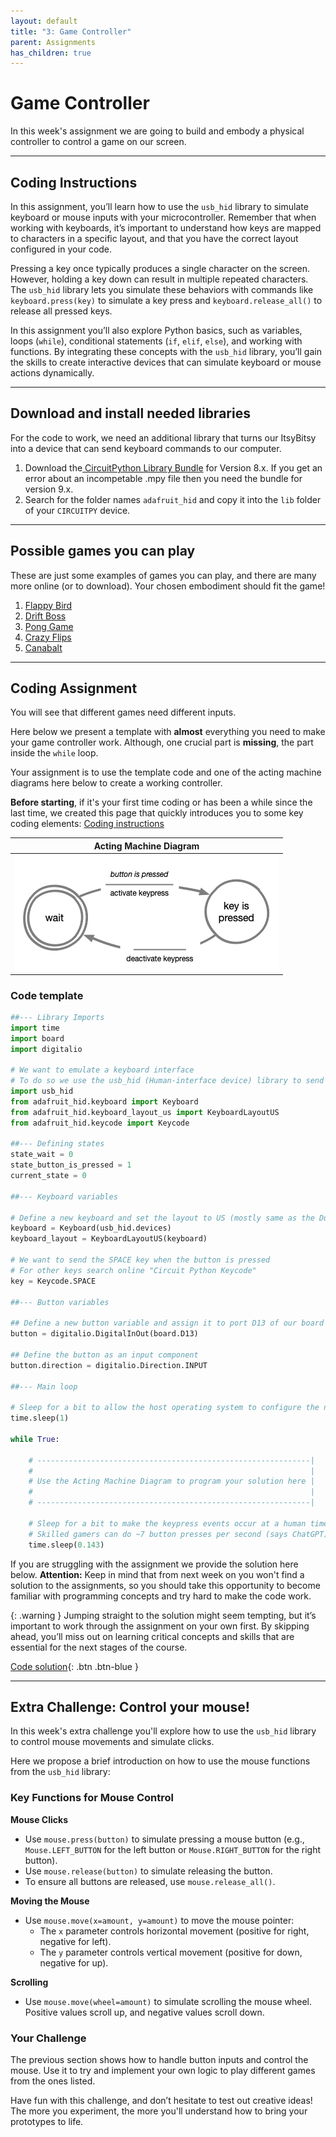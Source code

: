 ```yaml
---
layout: default
title: "3: Game Controller"
parent: Assignments
has_children: true
---
```


# Game Controller
In this week's assignment we are going to build and embody a physical controller to control a game on our screen.

---
## Coding Instructions
In this assignment, you’ll learn how to use the `usb_hid` library to simulate keyboard or mouse inputs with your microcontroller. Remember that when working with keyboards, it’s important to understand how keys are mapped to characters in a specific layout, and that you have the correct layout configured in your code.

Pressing a key once typically produces a single character on the screen. However, holding a key down can result in multiple repeated characters. The `usb_hid` library lets you simulate these behaviors with commands like `keyboard.press(key)` to simulate a key press and `keyboard.release_all()` to release all pressed keys.

In this assignment you’ll also explore Python basics, such as variables, loops (`while`), conditional statements (`if`, `elif`, `else`), and working with functions. 
By integrating these concepts with the `usb_hid` library, you’ll gain the skills to create interactive devices that can simulate keyboard or mouse actions dynamically.


---

## Download and install needed libraries
For the code to work, we need an additional library that turns our ItsyBitsy into a device that can send keyboard commands to our computer.
1. Download the[ CircuitPython Library Bundle](https://circuitpython.org/libraries) for Version 8.x. 
   If you get an error about an incompetable .mpy file then you need the bundle for version 9.x.
2. Search for the folder names `adafruit_hid` and copy it into the `lib` folder of your `CIRCUITPY` device.

---

## Possible games you can play
These are just some examples of games you can play, and there are many more online (or to download). Your chosen embodiment should fit the game!
1. [Flappy Bird](https://flappybird.io)
2. [Drift Boss](https://www.crazygames.com/game/drift-boss?theatreMode=true)
3. [Pong Game](https://www.ponggame.org)
4. [Crazy Flips](https://www.crazygames.com/game/crazy-flips-3d?theatreMode=true)
5. [Canabalt](https://alluracy.itch.io/canabalt-clone)

--- 

## Coding Assignment
You will see that different games need different inputs. 

Here below we present a template with **almost** everything you need to make your game controller work. Although, one crucial part is **missing**, the part inside the `while` loop.

Your assignment is to use the template code and one of the acting machine diagrams here below to create a working controller.

**Before starting**, if it's your first time coding or has been a while since the last time, we created this page that quickly introduces you to some key coding elements: [Coding instructions](coding_instructions.md)

| Acting Machine Diagram | 
| -------------------------------------- | 
| ![](singleKeypress.png)                | 

### Code template
```python
##--- Library Imports
import time
import board
import digitalio

# We want to emulate a keyboard interface
# To do so we use the usb_hid (Human-interface device) library to send commands to our computer
import usb_hid
from adafruit_hid.keyboard import Keyboard
from adafruit_hid.keyboard_layout_us import KeyboardLayoutUS
from adafruit_hid.keycode import Keycode

##--- Defining states
state_wait = 0
state_button_is_pressed = 1
current_state = 0

##--- Keyboard variables

# Define a new keyboard and set the layout to US (mostly same as the Dutch layout)
keyboard = Keyboard(usb_hid.devices)
keyboard_layout = KeyboardLayoutUS(keyboard)

# We want to send the SPACE key when the button is pressed
# For other keys search online "Circuit Python Keycode"
key = Keycode.SPACE

##--- Button variables

## Define a new button variable and assign it to port D13 of our board
button = digitalio.DigitalInOut(board.D13)

## Define the button as an input component
button.direction = digitalio.Direction.INPUT

##--- Main loop

# Sleep for a bit to allow the host operating system to configure the new USB device 
time.sleep(1)

while True: 

	# -------------------------------------------------------------| 
	#                                                              | 
	# Use the Acting Machine Diagram to program your solution here | 
	#                                                              | 
	# -------------------------------------------------------------|
	
	# Sleep for a bit to make the keypress events occur at a human timescale 
	# Skilled gamers can do ~7 button presses per second (says ChatGPT) 
	time.sleep(0.143)

```


If you are struggling with the assignment we provide the solution here below.
**Attention:** Keep in mind that from next week on you won't find a solution to the assignments, so you should take this opportunity to become familiar with programming concepts and try hard to make the code work.


{: .warning } 
Jumping straight to the solution might seem tempting, but it’s important to work through the assignment on your own first. By skipping ahead, you’ll miss out on learning critical concepts and skills that are essential for the next stages of the course. 

[Code solution](code_solution.md){: .btn .btn-blue }

--- 

## Extra Challenge: Control your mouse!
In this week's extra challenge you'll explore how to use the `usb_hid` library to control mouse movements and simulate clicks.

Here we propose a brief introduction on how to use the mouse functions from the `usb_hid` library:

### **Key Functions for Mouse Control**

**Mouse Clicks**
- Use `mouse.press(button)` to simulate pressing a mouse button (e.g., `Mouse.LEFT_BUTTON` for the left button or `Mouse.RIGHT_BUTTON` for the right button).
- Use `mouse.release(button)` to simulate releasing the button.
- To ensure all buttons are released, use `mouse.release_all()`.

**Moving the Mouse**
- Use `mouse.move(x=amount, y=amount)` to move the mouse pointer:
	- The `x` parameter controls horizontal movement (positive for right, negative for left).
	- The `y` parameter controls vertical movement (positive for down, negative for up).

**Scrolling**
- Use `mouse.move(wheel=amount)` to simulate scrolling the mouse wheel. Positive values scroll up, and negative values scroll down.

### **Your Challenge**

The previous section shows how to handle button inputs and control the mouse. Use it to try and implement your own logic to play different games from the ones listed.

Have fun with this challenge, and don’t hesitate to test out creative ideas! 
The more you experiment, the more you'll understand how to bring your prototypes to life.